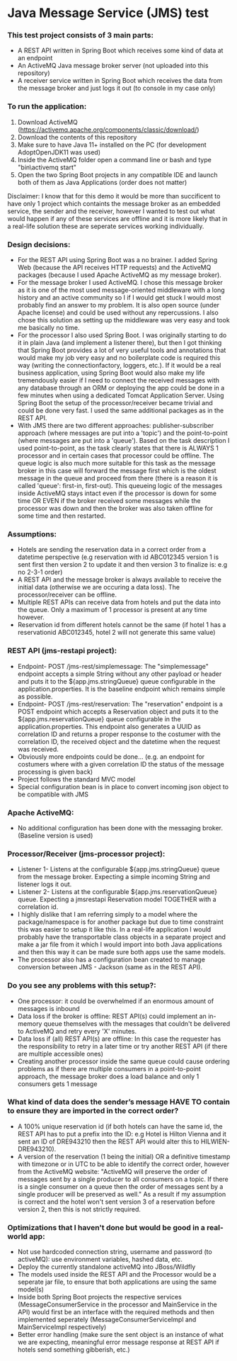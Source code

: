 # Java Message Service (JMS) test

### This test project consists of 3 main parts:
- A REST API written in Spring Boot which receives some kind of data at an endpoint
- An ActiveMQ Java message broker server (not uploaded into this repository)
- A receiver service written in Spring Boot which receives the data from the message broker and just logs it out (to console in my case only)

### To run the application:
1) Download ActiveMQ (https://activemq.apache.org/components/classic/download/)
2) Download the contents of this repository
3) Make sure to have Java 11+ installed on the PC (for development AdoptOpenJDK11 was used)
4) Inside the ActiveMQ folder open a command line or bash and type "bin\activemq start"
5) Open the two Spring Boot projects in any compatible IDE and launch both of them as Java Applications (order does not matter)

Disclaimer: I know that for this demo it would be more than succificent to have only 1 project which containts the message broker as an embedded service, the sender and the receiver, however I wanted to test out what would happen if any of these services are offline and it is more likely that in a real-life solution these are seperate services working individually.

### Design decisions:
- For the REST API using Spring Boot was a no brainer. I added Spring Web (because the API receives HTTP requests) and the ActiveMQ packages (because I used Apache ActiveMQ as my message broker).
- For the message broker I used ActiveMQ. I chose this message broker as it is one of the most used message-oriented middleware with a long history and an active community so I if I would get stuck I would most probably find an answer to my problem. It is also open source (under Apache license) and could be used without any repercussions. I also chose this solution as setting up the middleware was very easy and took me basically no time.
- For the processor I also used Spring Boot. I was originally starting to do it in plain Java (and implement a listener there), but then I got thinking that Spring Boot provides a lot of very useful tools and annotations that would make my job very easy and no boilerplate code is required this way (writing the connectionfactory, loggers, etc.). If it would be a real business application, using Spring Boot would also make my life tremendously easier if I need to connect the received messages with any database through an ORM or deploying the app could be done in a few minutes when using a dedicated Tomcat Application Server. Using Spring Boot the setup of the processor/receiver became trivial and could be done very fast. I used the same additional packages as in the REST API.
- With JMS there are two different approaches: publisher-subscriber approach (where messages are put into a 'topic') and the point-to-point (where messages are put into a 'queue'). Based on the task description I used point-to-point, as the task clearly states that there is ALWAYS 1 processor and in certain cases that processor could be offline. The queue logic is also much more suitable for this task as the message broker in this case will forward the message first which is the oldest message in the queue and proceed from there (there is a reason it is called 'queue': first-in, first-out). This queueing logic of the messages inside ActiveMQ stays intact even if the processor is down for some time OR EVEN if the broker received some messages while the processor was down and then the broker was also taken offline for some time and then restarted.

### Assumptions:
- Hotels are sending the reservation data in a correct order from a datetime perspective (e.g reservation with id ABC012345 version 1 is sent first then version 2 to update it and then version 3 to finalize is: e.g no 2-3-1 order)
- A REST API and the message broker is always available to receive the initial data (otherwise we are occuring a data loss). The processor/receiver can be offline.
- Multiple REST APIs can receive data from hotels and put the data into the queue. Only a maximum of 1 processor is present at any time however.
- Reservation id from different hotels cannot be the same (if hotel 1 has a reservationid ABC012345, hotel 2 will not generate this same value)

### REST API (jms-restapi project):
- Endpoint- POST /jms-rest/simplemessage: The "simplemessage" endpoint accepts a simple String without any other payload or header and puts it to the ${app.jms.stringQueue} queue configurable in the application.properties. It is the baseline endpoint which remains simple as possible.
- Endpoint- POST /jms-rest/reservation: The "reservation" endpoint is a POST endpoint which accepts a Reservation object and puts it to the ${app.jms.reservationQueue} queue configurable in the application.properties. This endpoint also generates a UUID as correlation ID and returns a proper response to the costumer with the correlation ID, the received object and the datetime when the request was received.
- Obviously more endpoints could be done... (e.g. an endpoint for costumers where with a given correlation ID the status of the message processing is given back)
- Project follows the standard MVC model
- Special configuration bean is in place to convert incoming json object to be compatible with JMS

### Apache ActiveMQ:
- No additional configuration has been done with the messaging broker. (Baseline version is used)

### Processor/Receiver (jms-processor project):
- Listener 1- Listens at the configurable ${app.jms.stringQueue} queue from the message broker. Expecting a simple incoming String and listener logs it out.
- Listener 2- Listens at the configurable ${app.jms.reservationQueue} queue. Expecting a jmsrestapi Reservation model TOGETHER with a correlation id.
- I highly dislike that I am referring simply to a model where the package/namespace is for another package but due to time constraint this was easier to setup it like this. In a real-life application I would probably have the transportable class objects in a separate project and make a jar file from it which I would import into both Java applications and then this way it can be made sure both apps use the same models.
- The processor also has a configuration bean created to manage conversion between JMS - Jackson (same as in the REST API).

### Do you see any problems with this setup?:
- One processor: it could be overwhelmed if an enormous amount of messages is inbound
- Data loss if the broker is offline: REST API(s) could implement an in-memory queue themselves with the messages that couldn't be delivered to ActiveMQ and retry every 'X' minutes.
- Data loss if (all) REST API(s) are offline: In this case the requester has the responsibility to retry in a later time or try another REST API (if there are multiple accessible ones)
- Creating another processor inside the same queue could cause ordering problems as if there are multiple consumers in a point-to-point approach, the message broker does a load balance and only 1 consumers gets 1 message

### What kind of data does the sender’s message HAVE TO contain to ensure they are imported in the correct order?
- A 100% unique reservation id (if both hotels can have the same id, the REST API has to put a prefix into the ID: e.g Hotel is Hilton Vienna and it sent an ID of DRE943210 then the REST API would alter this to HILWIEN-DRE943210).
- A version of the reservation (1 being the initial) OR a definitive timestamp with timezone or in UTC to be able to identify the correct order, however from the ActiveMQ website: "ActiveMQ will preserve the order of messages sent by a single producer to all consumers on a topic. If there is a single consumer on a queue then the order of messages sent by a single producer will be preserved as well." As a result if my assumption is correct and the hotel won't sent version 3 of a reservation before version 2, then this is not strictly required.

### Optimizations that I haven't done but would be good in a real-world app:
- Not use hardcoded connection string, username and password (to activeMQ): use environment variables, hashed data, etc.
- Deploy the currently standalone activeMQ into JBoss/Wildfly
- The models used inside the REST API and the Processor would be a seperate jar file, to ensure that both applications are using the same model(s)
- Inside both Spring Boot projects the respective services (MessageConsumerService in the processor and MainService in the API) would first be an interface with the required methods and then implemented seperately (MessageConsumerServiceImpl and MainServiceImpl respectively)
- Better error handling (make sure the sent object is an instance of what we are expecting, meaningful error message response at REST API if hotels send something gibberish, etc.)